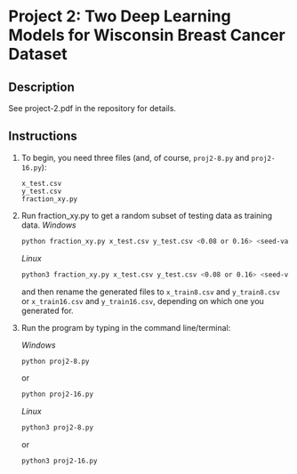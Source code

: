# Project 2: Two Deep Learning Models for Wisconsin Breast Cancer Dataset

## Description
See project-2.pdf in the repository for details.

## Instructions
1. To begin, you need three files (and, of course, ```proj2-8.py``` and ```proj2-16.py```):
    ```
    x_test.csv
    y_test.csv
    fraction_xy.py
    ```

2. Run fraction_xy.py to get a random subset of testing data as training data.
    *Windows*
    ```bash
    python fraction_xy.py x_test.csv y_test.csv <0.08 or 0.16> <seed-value>
    ```

    *Linux*
    ```bash
    python3 fraction_xy.py x_test.csv y_test.csv <0.08 or 0.16> <seed-value>
    ```
    and then rename the generated files to ```x_train8.csv``` and ```y_train8.csv```  or ```x_train16.csv``` and ```y_train16.csv```, depending on which one you generated for.

3. Run the program by typing in the command line/terminal:

    *Windows*
    ```bash
    python proj2-8.py
    ```
    or
    ```bash
    python proj2-16.py
    ```

    *Linux*
    ```bash
    python3 proj2-8.py
    ```
    or
    ```bash
    python3 proj2-16.py
    ```